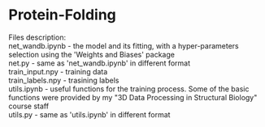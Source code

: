 # Protein-Folding

Files description:<br />
net_wandb.ipynb - the model and its fitting, with a hyper-parameters selection using the 'Weights and Biases' package<br />
net.py - same as 'net_wandb.ipynb' in different format<br />
train_input.npy - training data<br />
train_labels.npy - trasining labels<br />
utils.ipynb - useful functions for the training process. Some of the basic functions were provided by my "3D Data Processing in Structural Biology" course staff<br />
utils.py - same as 'utils.ipynb' in different format<br />
